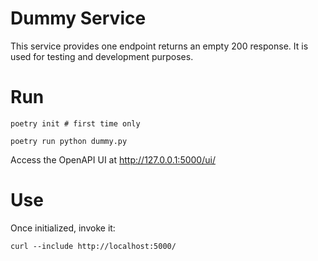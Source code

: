 # Dummy Service

This service provides one endpoint returns an empty 200 response. It is used for testing
and development purposes.

# Run

```shell
poetry init # first time only

poetry run python dummy.py
```

Access the OpenAPI UI at http://127.0.0.1:5000/ui/

# Use

Once initialized, invoke it:

```shell
curl --include http://localhost:5000/
```
